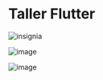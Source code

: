 # Taller Flutter
![insignia](https://github.com/AndrewVilcacundo/taller_flutter/assets/117743120/76e46d9e-45a2-41b1-92d8-1566a7ee5e0d)

![image](https://github.com/AndrewVilcacundo/taller_flutter/assets/117743120/185a7b9c-75cd-4336-868e-19baf77d920b)

![image](https://github.com/AndrewVilcacundo/taller_flutter/assets/117743120/d77c034b-1f40-45fd-8bac-dbb7283358df)
